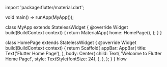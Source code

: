 import 'package:flutter/material.dart';

void main() => runApp(MyApp());

class MyApp extends StatelessWidget {
  @override
  Widget build(BuildContext context) {
    return MaterialApp(
      home: HomePage(),
    );
  }
}

class HomePage extends StatelessWidget {
  @override
  Widget build(BuildContext context) {
    return Scaffold(
      appBar: AppBar(
        title: Text('Flutter Home Page'),
      ),
      body: Center(
        child: Text(
          'Welcome to Flutter Home Page!',
          style: TextStyle(fontSize: 24),
        ),
      ),
    );
  }
}
hlow
